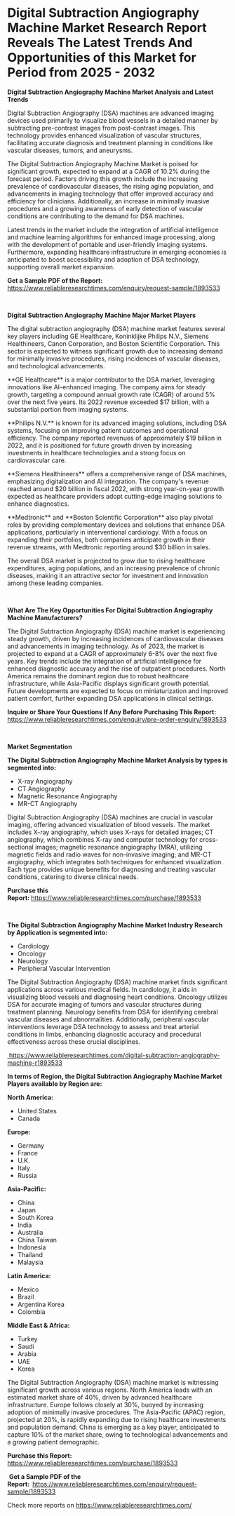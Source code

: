 <p><h1>Digital Subtraction Angiography Machine Market Research Report Reveals The Latest Trends And Opportunities of this Market for Period from 2025 - 2032</h1></p><p><strong>Digital Subtraction Angiography Machine Market Analysis and Latest Trends</strong></p>
<p><p>Digital Subtraction Angiography (DSA) machines are advanced imaging devices used primarily to visualize blood vessels in a detailed manner by subtracting pre-contrast images from post-contrast images. This technology provides enhanced visualization of vascular structures, facilitating accurate diagnosis and treatment planning in conditions like vascular diseases, tumors, and aneurysms.</p><p>The Digital Subtraction Angiography Machine Market is poised for significant growth, expected to expand at a CAGR of 10.2% during the forecast period. Factors driving this growth include the increasing prevalence of cardiovascular diseases, the rising aging population, and advancements in imaging technology that offer improved accuracy and efficiency for clinicians. Additionally, an increase in minimally invasive procedures and a growing awareness of early detection of vascular conditions are contributing to the demand for DSA machines.</p><p>Latest trends in the market include the integration of artificial intelligence and machine learning algorithms for enhanced image processing, along with the development of portable and user-friendly imaging systems. Furthermore, expanding healthcare infrastructure in emerging economies is anticipated to boost accessibility and adoption of DSA technology, supporting overall market expansion.</p></p>
<p><strong>Get a Sample PDF of the Report:&nbsp;</strong> <a href="https://www.reliableresearchtimes.com/enquiry/request-sample/1893533?utm_campaign=3258&utm_medium=2&utm_source=Github&utm_content=ia&utm_term=04032025&utm_id=digital-subtraction-angiography-machine">https://www.reliableresearchtimes.com/enquiry/request-sample/1893533</a></p>
<p>&nbsp;</p>
<p><strong>Digital Subtraction Angiography Machine Major Market Players</strong></p>
<p><p>The digital subtraction angiography (DSA) machine market features several key players including GE Healthcare, Koninklijke Philips N.V., Siemens Healthineers, Canon Corporation, and Boston Scientific Corporation. This sector is expected to witness significant growth due to increasing demand for minimally invasive procedures, rising incidences of vascular diseases, and technological advancements.</p><p>**GE Healthcare** is a major contributor to the DSA market, leveraging innovations like AI-enhanced imaging. The company aims for steady growth, targeting a compound annual growth rate (CAGR) of around 5% over the next five years. Its 2022 revenue exceeded $17 billion, with a substantial portion from imaging systems.</p><p>**Philips N.V.** is known for its advanced imaging solutions, including DSA systems, focusing on improving patient outcomes and operational efficiency. The company reported revenues of approximately $19 billion in 2022, and it is positioned for future growth driven by increasing investments in healthcare technologies and a strong focus on cardiovascular care.</p><p>**Siemens Healthineers** offers a comprehensive range of DSA machines, emphasizing digitalization and AI integration. The company's revenue reached around $20 billion in fiscal 2022, with strong year-on-year growth expected as healthcare providers adopt cutting-edge imaging solutions to enhance diagnostics.</p><p>**Medtronic** and **Boston Scientific Corporation** also play pivotal roles by providing complementary devices and solutions that enhance DSA applications, particularly in interventional cardiology. With a focus on expanding their portfolios, both companies anticipate growth in their revenue streams, with Medtronic reporting around $30 billion in sales.</p><p>The overall DSA market is projected to grow due to rising healthcare expenditures, aging populations, and an increasing prevalence of chronic diseases, making it an attractive sector for investment and innovation among these leading companies.</p></p>
<p>&nbsp;</p>
<p><strong>What Are The Key Opportunities For Digital Subtraction Angiography Machine Manufacturers?</strong></p>
<p><p>The Digital Subtraction Angiography (DSA) machine market is experiencing steady growth, driven by increasing incidences of cardiovascular diseases and advancements in imaging technology. As of 2023, the market is projected to expand at a CAGR of approximately 6-8% over the next five years. Key trends include the integration of artificial intelligence for enhanced diagnostic accuracy and the rise of outpatient procedures. North America remains the dominant region due to robust healthcare infrastructure, while Asia-Pacific displays significant growth potential. Future developments are expected to focus on miniaturization and improved patient comfort, further expanding DSA applications in clinical settings.</p></p>
<p><strong>Inquire or Share Your Questions If Any Before Purchasing This Report:</strong> <a href="https://www.reliableresearchtimes.com/enquiry/pre-order-enquiry/1893533?utm_campaign=3258&utm_medium=2&utm_source=Github&utm_content=ia&utm_term=04032025&utm_id=digital-subtraction-angiography-machine">https://www.reliableresearchtimes.com/enquiry/pre-order-enquiry/1893533</a></p>
<p>&nbsp;</p>
<p><strong>Market Segmentation</strong></p>
<p><strong>The Digital Subtraction Angiography Machine Market Analysis by types is segmented into:</strong></p>
<p><ul><li>X-ray Angiography</li><li>CT Angiography</li><li>Magnetic Resonance Angiography</li><li>MR-CT Angiography</li></ul></p>
<p><p>Digital Subtraction Angiography (DSA) machines are crucial in vascular imaging, offering advanced visualization of blood vessels. The market includes X-ray angiography, which uses X-rays for detailed images; CT angiography, which combines X-ray and computer technology for cross-sectional images; magnetic resonance angiography (MRA), utilizing magnetic fields and radio waves for non-invasive imaging; and MR-CT angiography, which integrates both techniques for enhanced visualization. Each type provides unique benefits for diagnosing and treating vascular conditions, catering to diverse clinical needs.</p></p>
<p><strong>Purchase this Report:&nbsp;</strong><a href="https://www.reliableresearchtimes.com/purchase/1893533?utm_campaign=3258&utm_medium=2&utm_source=Github&utm_content=ia&utm_term=04032025&utm_id=digital-subtraction-angiography-machine">https://www.reliableresearchtimes.com/purchase/1893533</a></p>
<p>&nbsp;</p>
<p><strong>The Digital Subtraction Angiography Machine Market Industry Research by Application is segmented into:</strong></p>
<p><ul><li>Cardiology</li><li>Oncology</li><li>Neurology</li><li>Peripheral Vascular Intervention</li></ul></p>
<p><p>The Digital Subtraction Angiography (DSA) machine market finds significant applications across various medical fields. In cardiology, it aids in visualizing blood vessels and diagnosing heart conditions. Oncology utilizes DSA for accurate imaging of tumors and vascular structures during treatment planning. Neurology benefits from DSA for identifying cerebral vascular diseases and abnormalities. Additionally, peripheral vascular interventions leverage DSA technology to assess and treat arterial conditions in limbs, enhancing diagnostic accuracy and procedural effectiveness across these crucial disciplines.</p></p>
<p><a href="https://www.reliableresearchtimes.com/digital-subtraction-angiography-machine-r1893533?utm_campaign=3258&utm_medium=2&utm_source=Github&utm_content=ia&utm_term=04032025&utm_id=digital-subtraction-angiography-machine">&nbsp;https://www.reliableresearchtimes.com/digital-subtraction-angiography-machine-r1893533</a></p>
<p><strong>In terms of Region, the Digital Subtraction Angiography Machine Market Players available by Region are:</strong></p>
<p>
    <p> <strong> North America: </strong>
        <ul>
            <li>United States</li>
            <li>Canada</li>
        </ul>
        </p> 
    <p> <strong> Europe: </strong>
        <ul>
            <li>Germany</li>
            <li>France</li>
            <li>U.K.</li>
            <li>Italy</li>
            <li>Russia</li>
        </ul>
        </p> 
    <p> <strong> Asia-Pacific: </strong>
        <ul>
            <li>China</li>
            <li>Japan</li>
            <li>South Korea</li>
            <li>India</li>
            <li>Australia</li>
            <li>China Taiwan</li>
            <li>Indonesia</li>
            <li>Thailand</li>
            <li>Malaysia</li>
        </ul>
        </p> 
    <p> <strong> Latin America: </strong>
        <ul>
            <li>Mexico</li>
            <li>Brazil</li>
            <li>Argentina Korea</li>
            <li>Colombia</li>
        </ul>
        </p> 
    <p> <strong> Middle East & Africa: </strong>
        <ul>
            <li>Turkey</li>
            <li>Saudi</li>
            <li>Arabia</li>
            <li>UAE</li>
            <li>Korea</li>
        </ul>
    </p>
    </p>
<p><p>The Digital Subtraction Angiography (DSA) machine market is witnessing significant growth across various regions. North America leads with an estimated market share of 40%, driven by advanced healthcare infrastructure. Europe follows closely at 30%, buoyed by increasing adoption of minimally invasive procedures. The Asia-Pacific (APAC) region, projected at 20%, is rapidly expanding due to rising healthcare investments and population demand. China is emerging as a key player, anticipated to capture 10% of the market share, owing to technological advancements and a growing patient demographic.</p></p>
<p><strong>Purchase this Report: </strong><a href="https://www.reliableresearchtimes.com/purchase/1893533?utm_campaign=3258&utm_medium=2&utm_source=Github&utm_content=ia&utm_term=04032025&utm_id=digital-subtraction-angiography-machine">https://www.reliableresearchtimes.com/purchase/1893533</a></p>
<p>&nbsp;<strong>Get a Sample PDF of the Report:&nbsp;&nbsp;</strong><a href="https://www.reliableresearchtimes.com/enquiry/request-sample/1893533?utm_campaign=3258&utm_medium=2&utm_source=Github&utm_content=ia&utm_term=04032025&utm_id=digital-subtraction-angiography-machine">https://www.reliableresearchtimes.com/enquiry/request-sample/1893533</a></p>
<p><strong></strong></p>
<p>Check more reports on <a href="https://www.reliableresearchtimes.com/?utm_campaign=3258&utm_medium=2&utm_source=Github&utm_content=ia&utm_term=04032025&utm_id=digital-subtraction-angiography-machine">https://www.reliableresearchtimes.com/</a></p>